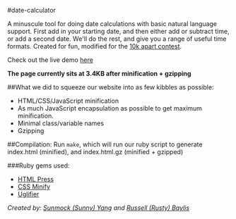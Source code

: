 #date-calculator

A minuscule tool for doing date calculations with basic natural language support. First add in your starting date, and then either add or subtract time, or add a second date. We'll do the rest, and give you a range of useful time formats. Created for fun, modified for the [10k apart contest](https://a-k-apart.com).

Check out the live demo [here](http://calculatedates.com)

__The page currently sits at 3.4KB after minification + gzipping__

##What we did to squeeze our website into as few kibbles as possible:
- HTML/CSS/JavaScript minification
- As much JavaScript encapsulation as possible to get maximum minification.
- Minimal class/variable names
- Gzipping

##Compilation:
Run `make`, which will run our ruby script to generate index.html (minified), and index.html.gz (minified + gzipped)

###Ruby gems used:
- [HTML Press](https://github.com/stereobooster/html_press)
- [CSS Minify](https://github.com/matthiassiegel/cssminify)
- [Uglifier](https://github.com/lautis/uglifier)

_Created by: [Sunmock (Sunny) Yang](http://sunmock.com) and [Russell (Rusty) Baylis](http://imrusty.com/)_
